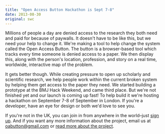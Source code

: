 ```yaml
---
title: "Open Access Button Hackathon is Sept 7-8"
date: 2013-08-30
original: swc
---
```

<p>
  Millions of people a day are denied access to the research they both need and paid for because of paywalls.
  It doesn't have to be like this, but we need your help to change it.
  We're making a tool to help change the system called the Open Access Button.
  The button is a browser-based tool which tracks every time someone is denied access to a paper.
  We then display this, along with the person's location, profession, and story on a real time, worldwide, interactive map of the problem.
</p>
<p>
  It gets better though.
  While creating pressure to open up scholarly and scientific research,
  we help people work within the current broken system by helping them get access to the paper they need.
  We started building a prototype at the BMJ Hack Weekend, and came third place.
  But we're not finished yet and our launch is coming up fast!
  To help build it we're hosting a hackathon on September 7-8 of September in London.
  If you're a developer, have an eye for design or both we'd love to see you. 
</p>
<p>
  If you're not in the UK, you can join in from anywhere in the world–just <a href="http://bit.ly/19YYwxU">sign up</a>.
  And if you want any more information about the project,
  email us at <a href="mailto:oabutton@gmail.com">oabutton@gmail.com</a>
  or <a href="http://oabutton.wordpress.com/">read more about the project</a>.
</p>
